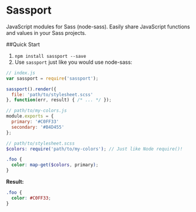 # Sassport
JavaScript modules for Sass (node-sass). Easily share JavaScript functions and values in your Sass projects.

##Quick Start
1. `npm install sassport --save`
2. Use `sassport` just like you would use node-sass:

```js
// index.js
var sassport = require('sassport');

sassport().render({
  file: 'path/to/stylesheet.scss'
}, function(err, result) { /* ... */ });
```

```js
// path/to/my-colors.js
module.exports = {
  primary: '#C0FF33'
  secondary: '#B4D455'
};
```

```scss
// path/to/stylesheet.scss
$colors: require('path/to/my-colors'); // Just like Node require()!

.foo {
  color: map-get($colors, primary);
}
```

**Result:**
```css
.foo {
  color: #C0FF33;
}
```

